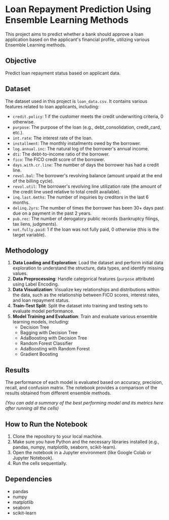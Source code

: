 # Loan Repayment Prediction Using Ensemble Learning Methods

This project aims to predict whether a bank should approve a loan application based on the applicant's financial profile, utilizing various Ensemble Learning methods.

## Objective

Predict loan repayment status based on applicant data.

## Dataset

The dataset used in this project is `loan_data.csv`. It contains various features related to loan applicants, including:

- `credit.policy`: 1 if the customer meets the credit underwriting criteria, 0 otherwise.
- `purpose`: The purpose of the loan (e.g., debt_consolidation, credit_card, etc.).
- `int.rate`: The interest rate of the loan.
- `installment`: The monthly installments owed by the borrower.
- `log.annual.inc`: The natural log of the borrower's annual income.
- `dti`: The debt-to-income ratio of the borrower.
- `fico`: The FICO credit score of the borrower.
- `days.with.cr.line`: The number of days the borrower has had a credit line.
- `revol.bal`: The borrower's revolving balance (amount unpaid at the end of the billing cycle).
- `revol.util`: The borrower's revolving line utilization rate (the amount of the credit line used relative to total credit available).
- `inq.last.6mths`: The number of inquiries by creditors in the last 6 months.
- `delinq.2yrs`: The number of times the borrower has been 30+ days past due on a payment in the past 2 years.
- `pub.rec`: The number of derogatory public records (bankruptcy filings, tax liens, judgments).
- `not.fully.paid`: 1 if the loan was not fully paid, 0 otherwise (this is the target variable).

## Methodology

1.  **Data Loading and Exploration**: Load the dataset and perform initial data exploration to understand the structure, data types, and identify missing values.
2.  **Data Preprocessing**: Handle categorical features (`purpose` attribute) using Label Encoding.
3.  **Data Visualization**: Visualize key relationships and distributions within the data, such as the relationship between FICO scores, interest rates, and loan repayment status.
4.  **Train-Test Split**: Split the dataset into training and testing sets to evaluate model performance.
5.  **Model Training and Evaluation**: Train and evaluate various ensemble learning models, including:
    - Decision Tree
    - Bagging with Decision Tree
    - AdaBoosting with Decision Tree
    - Random Forest Classifier
    - AdaBoosting with Random Forest
    - Gradient Boosting

## Results

The performance of each model is evaluated based on accuracy, precision, recall, and confusion matrix. The notebook provides a comparison of the results obtained from different ensemble methods.

*(You can add a summary of the best performing model and its metrics here after running all the cells)*

## How to Run the Notebook

1. Clone the repository to your local machine.
2. Make sure you have Python and the necessary libraries installed (e.g., pandas, numpy, matplotlib, seaborn, scikit-learn).
3. Open the notebook in a Jupyter environment (like Google Colab or Jupyter Notebook).
4. Run the cells sequentially.

## Dependencies

- pandas
- numpy
- matplotlib
- seaborn
- scikit-learn
